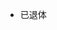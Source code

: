 * 已退体

<!---
CloudX-ScriptsWane/CloudX-ScriptsWane 是✨特别✨仓库，因为它 `README.md` (此文件)出现在您的GitHub个人资料中。您可以单击预览链接来查看您的更改。
--->